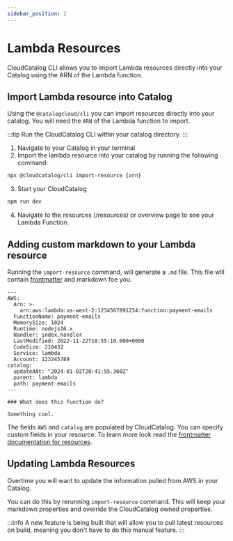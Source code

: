 ```yaml
---
sidebar_position: 2
---
```


# Lambda Resources

CloudCatalog CLI allows you to import Lambda resources directly into your Catalog using the ARN of the Lambda function.

## Import Lambda resource into Catalog

Using the `@catalogcloud/cli` you can import resources directly into your catalog. You will need the `ARN` of the Lambda function to import.

:::tip
Run the CloudCatalog CLI within your catalog directory.
:::

1. Navigate to your Catalog in your terminal
2. Import the lambda resource into your catalog by running the following command:

```sh
npx @cloudcatalog/cli import-resource {arn}
```

3. Start your CloudCatalog

```sh
npm run dev
```

4. Navigate to the resources (/resources) or overview page to see your Lambda Function.

## Adding custom markdown to your Lambda resource

Running the `import-resource` command, will generate a `.md` file. This file will contain [frontmatter](/docs/api/resource-front-matter) and markdown foe you.

```mdx[Example]
---
AWS:
  Arn: >-
    arn:aws:lambda:us-west-2:1234567891234:function:payment-emails
  FunctionName: payment-emails
  MemorySize: 1024
  Runtime: nodejs16.x
  Handler: index.handler
  LastModified: 2022-11-22T10:55:10.000+0000
  CodeSize: 210432
  Service: lambda
  Account: 123245789
catalog:
  updatedAt: "2024-01-02T20:41:55.360Z"
  parent: lambda
  path: payment-emails
---

### What does this function do?

Something cool.

```

The fields `AWS` and `catalog` are populated by CloudCatalog. You can specify custom fields in your resource.
To learn more look read the [frontmatter documentation for resources](/docs/api/resource-front-matter).

## Updating Lambda Resources

Overtime you will want to update the information pulled from AWS in your Catalog.

You can do this by rerunning `import-resource` command. This will keep your markdown properties and override the CloudCatalog owned properties.

:::info
A new feature is being built that will allow you to pull latest resources on build, meaning you don't have to do this manual feature.
:::

